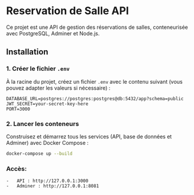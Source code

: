 # Reservation de Salle API

Ce projet est une API de gestion des réservations de salles, conteneurisée avec PostgreSQL, Adminer et Node.js.

## Installation

### 1. Créer le fichier `.env`

À la racine du projet, créez un fichier `.env` avec le contenu suivant (vous pouvez adapter les valeurs si nécessaire) :

```env
DATABASE_URL=postgres://postgres:postgres@db:5432/app?schema=public
JWT_SECRET=your-secret-key-here
PORT=3000
```

### 2. Lancer les conteneurs

Construisez et démarrez tous les services (API, base de données et Adminer) avec Docker Compose :

```bash
docker-compose up --build
```

### Accès:
	-	API : http://127.0.0.1:3000
	-	Adminer : http://127.0.0.1:8081